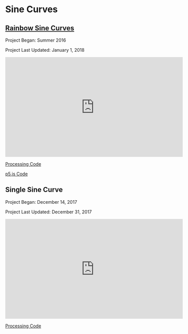 # Sine Curves

## [Rainbow Sine Curves](RainbowSineCurves/index.html)

Project Began: Summer 2016

Project Last Updated: January 1, 2018

<iframe width="560" height="315" src="https://www.youtube.com/embed/0x3UcjEQwcE" frameborder="0" gesture="media" allow="encrypted-media" allowfullscreen></iframe>

<br>

[Processing Code](https://github.com/blwatkins/SineCurves/tree/master/RainbowSineCurves)

[p5.js Code](https://github.com/blwatkins/SineCurves/tree/master/docs/RainbowSineCurves)

## Single Sine Curve

Project Began: December 14, 2017

Project Last Updated: December 31, 2017

<iframe width="560" height="315" src="https://www.youtube.com/embed/s8gpmwkz63Q" frameborder="0" gesture="media" allow="encrypted-media" allowfullscreen></iframe>

<br>

[Processing Code](https://github.com/blwatkins/SineCurves/tree/master/SingleSineCurve)
